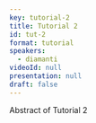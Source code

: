 ```yaml
---
key: tutorial-2
title: Tutorial 2
id: tut-2
format: tutorial
speakers:
  - diamanti
videoId: null
presentation: null
draft: false
---
```

Abstract of Tutorial 2
